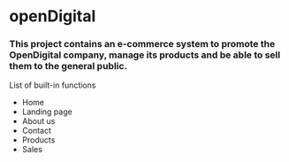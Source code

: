 # openDigital

### This project contains an e-commerce system to promote the **OpenDigital** company, manage its products and be able to sell them to the general public.

List of built-in functions
- Home
- Landing page
- About us
- Contact
- Products
- Sales
